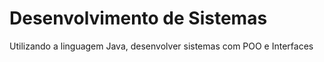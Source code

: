 # Desenvolvimento de Sistemas

Utilizando a linguagem Java, desenvolver sistemas com POO e Interfaces
